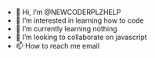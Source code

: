 - 👋 Hi, I’m @NEWCODERPLZHELP
- 👀 I’m interested in learning how to code
- 🌱 I’m currently learning nothing
- 💞️ I’m looking to collaborate on javascript
- 📫 How to reach me email

<!---
NEWCODERPLZHELP/NEWCODERPLZHELP is a ✨ special ✨ repository because its `README.md` (this file) appears on your GitHub profile.
You can click the Preview link to take a look at your changes.
--->
